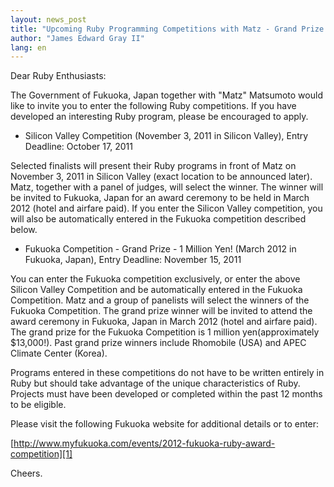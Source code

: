 ```yaml
---
layout: news_post
title: "Upcoming Ruby Programming Competitions with Matz - Grand Prize - 1,000,000 JPY!"
author: "James Edward Gray II"
lang: en
---
```


Dear Ruby Enthusiasts:

The Government of Fukuoka, Japan together with \"Matz\" Matsumoto would
like to invite you to enter the following Ruby competitions. If you have
developed an interesting Ruby program, please be encouraged to apply.

* Silicon Valley Competition (November 3, 2011 in Silicon Valley), Entry
  Deadline: October 17, 2011

Selected finalists will present their Ruby programs in front of Matz on
November 3, 2011 in Silicon Valley (exact location to be announced
later). Matz, together with a panel of judges, will select the winner.
The winner will be invited to Fukuoka, Japan for an award ceremony to be
held in March 2012 (hotel and airfare paid). If you enter the Silicon
Valley competition, you will also be automatically entered in the
Fukuoka competition described below.

* Fukuoka Competition - Grand Prize - 1 Million Yen! (March 2012 in
  Fukuoka, Japan), Entry Deadline: November 15, 2011

You can enter the Fukuoka competition exclusively, or enter the above
Silicon Valley Competition and be automatically entered in the Fukuoka
Competition. Matz and a group of panelists will select the winners of
the Fukuoka Competition. The grand prize winner will be invited to
attend the award ceremony in Fukuoka, Japan in March 2012 (hotel and
airfare paid). The grand prize for the Fukuoka Competition is 1 million
yen(approximately $13,000!). Past grand prize winners include Rhomobile
(USA) and APEC Climate Center (Korea).

Programs entered in these competitions do not have to be written
entirely in Ruby but should take advantage of the unique characteristics
of Ruby. Projects must have been developed or completed within the past
12 months to be eligible.

Please visit the following Fukuoka website for additional details or to
enter:

[http://www.myfukuoka.com/events/2012-fukuoka-ruby-award-competition][1]

Cheers.



[1]: http://www.myfukuoka.com/events/2012-fukuoka-ruby-award-competition 
